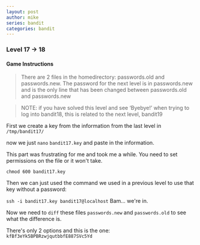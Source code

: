 ```yaml
---
layout: post
author: mike
series: bandit
categories: bandit 
---
```



### Level 17 -> 18
#### Game Instructions
> There are 2 files in the homedirectory: passwords.old and passwords.new. The password for the next level is in passwords.new and is the only line that has been changed between passwords.old and passwords.new

> NOTE: if you have solved this level and see ‘Byebye!’ when trying to log into bandit18, this is related to the next level, bandit19

First we create a key from the information from the last level in `/tmp/bandit17/`

now we just `nano` `bandit17.key` and paste in the information.

This part was frustrating for me and took me a while. You need to set permissions on the file or it won't take.

`chmod 600 bandit17.key`

Then we can just used the command we used in a previous level to use that key without a password:

`ssh -i bandit17.key bandit17@localhost` Bam... we're in.

Now we need to `diff` these files `passwords.new` and `passwords.old` to see what the difference is.

There's only 2 options and this is the one:
`kfBf3eYk5BPBRzwjqutbbfE887SVc5Yd`
